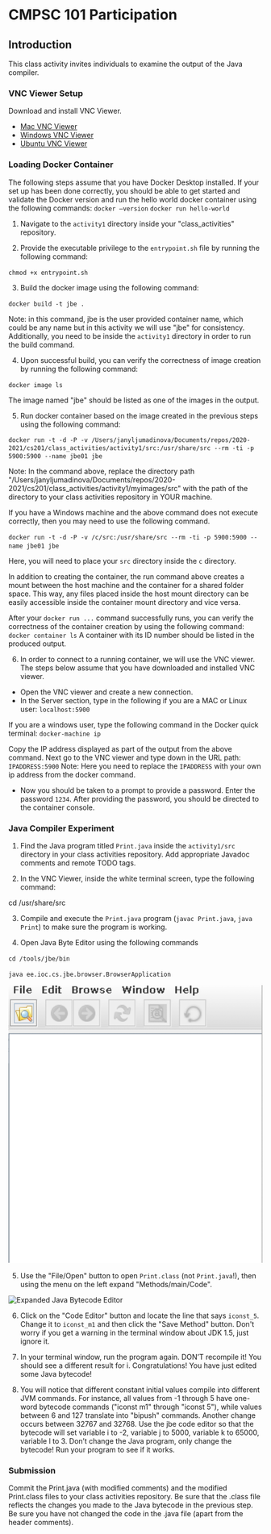 # CMPSC 101 Participation

## Introduction

This class activity invites individuals to examine the output of the Java compiler.


### VNC Viewer Setup

Download and install VNC Viewer.

- [Mac VNC Viewer](https:/www.realvnc.com/en/connect/download/viewer/macos/)
- [Windows VNC Viewer](https:/www.realvnc.com/en/connect/download/viewer/windows/)
- [Ubuntu VNC Viewer](https:/www.realvnc.com/en/connect/download/viewer/linux/)

### Loading Docker Container

The following steps assume that you have Docker Desktop installed. If your set up has
been done correctly, you should be able to get started and validate the Docker
version and run the hello world docker container using the following commands:
`docker –version`
`docker run hello-world`

1. Navigate to the `activity1` directory inside your "class_activities" repository.

2. Provide the executable privilege to the `entrypoint.sh` file by running the following command:

`chmod +x entrypoint.sh`

3. Build the docker image using the following command:

`docker build -t jbe .`

 Note: in this command, jbe is the user provided container name, which could be any name but in this
 activity we will use "jbe" for consistency. Additionally, you need to be inside the `activity1` directory in order to run the build command.

4. Upon successful build, you can verify the correctness of image creation by running the following command:

`docker image ls`

The image named "jbe" should be listed as one of the images in the output.

5. Run docker container based on the image created in the previous steps using the following command:

```
docker run -t -d -P -v /Users/janyljumadinova/Documents/repos/2020-2021/cs201/class_activities/activity1/src:/usr/share/src --rm -ti -p 5900:5900 --name jbe01 jbe
```

Note: In the command above, replace the directory path "/Users/janyljumadinova/Documents/repos/2020-2021/cs201/class_activities/activity1/myimages/src" with the path of the directory to your class activities repository in YOUR machine.

If you have a Windows machine and the above command does not execute correctly, then you may need to use the following command.

`docker run -t -d -P -v /c/src:/usr/share/src --rm -ti -p 5900:5900 --name jbe01 jbe`

Here, you will need to place your `src` directory inside the `c` directory.

In addition to creating the container, the run command above creates a mount between the host machine and the container for a shared folder space. This way, any files placed inside the host mount directory can be easily accessible inside the container mount directory and vice versa.

After your `docker run ...` command successfully runs, you can verify the correctness of the container creation by using the following command:
`docker container ls`
A container with its ID number should be listed in the produced output.

6. In order to connect to a running container, we will use the VNC viewer. The steps below
assume that you have downloaded and installed VNC viewer.

- Open the VNC viewer and create a new connection.
- In the Server section, type in the following if you are a MAC or Linux user:
`localhost:5900`

If you are a windows user, type the following command in the Docker quick terminal:
`docker-machine ip`

Copy the IP address displayed as part of the output from the above command.
Next go to the VNC viewer and type down in the URL path:
`IPADDRESS:5900`
Note: Here you need to replace the `IPADDRESS` with your own ip address from the docker command.

- Now you should be taken to a prompt to provide a password. Enter the password `1234`.
After providing the password, you should be directed to the container console.

### Java Compiler Experiment

1. Find the Java program titled `Print.java` inside the `activity1/src` directory
in your class activities repository. Add appropriate Javadoc comments and remote TODO tags.

2. In the VNC Viewer, inside the white terminal screen, type the following command:

cd /usr/share/src

3. Compile and execute the `Print.java` program (`javac Print.java`, `java Print`)
to make sure the program is working.

4. Open Java Byte Editor using the following commands

`cd /tools/jbe/bin`

`java ee.ioc.cs.jbe.browser.BrowserApplication`

![Java Bytecode Editor](vlc1.png)

5. Use the "File/Open" button to open `Print.class` (not `Print.java`!), then using the menu on the left expand "Methods/main/Code".

![Expanded Java Bytecode Editor](vlc2.png)

6. Click on the "Code Editor" button and locate the line that says `iconst_5`. Change it to `iconst_m1` and then click the "Save Method" button. Don't worry if you get a warning in the terminal window about JDK 1.5, just ignore it.

7. In your terminal window, run the program again. DON’T recompile it! You should see a different result for i. Congratulations! You have just edited some Java bytecode!

8. You will notice that different constant initial values compile into different JVM commands. For instance, all values from -1 through 5 have one-word bytecode commands ("iconst m1" through "iconst 5"), while values between 6 and 127 translate into "bipush" commands. Another change occurs between 32767 and 32768. Use the jbe code editor so that the bytecode will set variable i to -2, variable j to 5000, variable k to 65000, variable l to 3. Don’t change the Java program, only change the bytecode! Run your program to see if it works.

### Submission

Commit the Print.java (with modified comments) and the modified Print.class files to your class activities repository. Be sure that the .class file reflects the changes you made to the Java bytecode in the previous step. Be sure you have not changed the code in the .java file (apart from the header comments).

